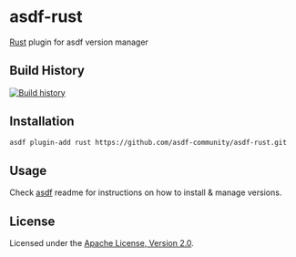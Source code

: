 # asdf-rust

[Rust](https://www.rust-lang.org) plugin for asdf version manager

## Build History

[![Build history](https://buildstats.info/github/chart/asdf-community/asdf-rust?branch=master)](https://github.com/asdf-community/asdf-rust/actions)

## Installation

```bash
asdf plugin-add rust https://github.com/asdf-community/asdf-rust.git
```

## Usage

Check [asdf](https://github.com/asdf-vm/asdf) readme for instructions on how to
install & manage versions.

## License

Licensed under the
[Apache License, Version 2.0](https://www.apache.org/licenses/LICENSE-2.0).
